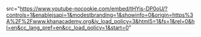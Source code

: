 src="https://www.youtube-nocookie.com/embed/tHYis-DP0oU/?controls=1&enablejsapi=1&modestbranding=1&showinfo=0&origin=https%3A%2F%2Fwww.khanacademy.org&iv_load_policy=3&html5=1&fs=1&rel=0&hl=en&cc_lang_pref=en&cc_load_policy=1&start=0"
